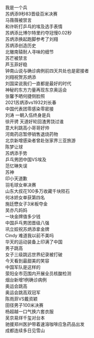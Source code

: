 我是一个兵  
苏炳添9秒83晋级百米决赛  
马薇薇被禁言  
和许昕打乒乓的埃及选手表情  
苏炳添比博尔特里约夺冠慢0.02秒  
苏炳添换起跑脚参考了刘翔  
苏炳添创造历史  
北辙南辕耐人寻味的细节  
苏芒被禁言  
芦玉菲好稳  
钟南山说与确诊病例前四天共处也是密接者  
刘翔祝贺苏炳添  
刘国梁说我们一直都是最好的时代  
神秘的东方力量再现东京奥运会  
张馨予晒何捷侧脸照  
2021苏炳添vs1932刘长春  
中国代表团零感染零密接  
刘涛 一朝入伍终身是兵  
徐开骋 天道好轮回渣男饶过谁  
意大利跳高小哥哥好帅  
河南药店暂停销售退烧药物  
北京新增感染者曾赴张家界三亚旅游  
陈梦让球  
苏炳添手势  
乒乓男团中国VS埃及  
范忆琳失误  
苏神  
印小天道歉  
羽毛球女单决赛  
山东大叔花100多万收藏千块陨石  
何冰娇女单获第四名  
施廷懋女子3米板夺金  
吴亦凡妈妈  
一块金牌值多少钱  
中国乒乓男团晋级八强  
巩立姣祝苏炳添拿金牌  
Cindy 难道我以前不美吗  
华天的运动装备上印满了中国  
男子跳高  
女子三级跳远世界纪录被打破  
今天看到最甜美的笑容  
中国军队是这样的  
荥阳全市范围内开展全员核酸检测  
烟台新增1例确诊病例  
奥运会跳高  
奥运会跳高双冠军  
陈雨菲VS戴资颖  
田径男子100米决赛  
杨超越一口气换六套衣服  
吴京易烊千玺对台本  
驰援郑州医护带着速溶咖啡应急药品出发  
成都连续多日见雪山  
